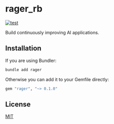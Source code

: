 # rager_rb

[![test](https://github.com/mvkvc/rager_rb/actions/workflows/test.yaml/badge.svg)](https://github.com/mvkvc/rager_rb/actions/workflows/test.yaml)

Build continuously improving AI applications.

## Installation

If you are using Bundler:

```bash
bundle add rager
```

Otherwise you can add it to your Gemfile directly:

```Ruby
gem "rager", "~> 0.1.0"
```

## License

[MIT](./LICENSE.md)
